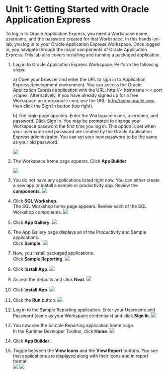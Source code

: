 # Unit 1: Getting Started with Oracle Application Express

To log in to Oracle Application Express, you need a Workspace name, username, and the password created for that Workspace. In this hands-on-lab, you log in to your Oracle Application Express Workspace. Once logged in, you navigate through the major components of Oracle Application Express. This lab also covers installing and running a packaged application.

1.	Log in to Oracle Application Express Workspace. Perform the following steps:


    a)	Open your browser and enter the URL to sign in to Application Express development environment. You can access the Oracle Application Express application with the URL: http://< hostname >:< port >/apex. Alternatively, if you have already signed up for a free Workspace on apex.oracle.com, use the URL: http://apex.oracle.com, then click the Sign In button (top right).

    b)	The login page appears. Enter the Workspace name, username, and password. Click Sign In. You may be prompted to change your Workspace password the first time you log in. This option is set when your username and password are created by the Oracle Application Express administrator. You can set your new password to be the same as your old password.

    ![](images/1/1b.png)


2.	The Workspace home page appears.
    Click **App Builder**.
    
    ![](images/1/2.png)

3. 	You do not have any applications listed right now. You can either create a new app or install a sample or productivity app. 
    Review the **components**.
    ![](images/1/3.png)

4. 	Click **SQL Workshop**.  
    The SQL Workshop home page appears. Review each of the SQL Workshop components.
    ![](images/1/4.png)

5.	Click **App Gallery**.
    ![](images/1/5.png)

6.	The App Gallery page displays all of the Productivity and Sample applications.   
    Click **Sample**.
    ![](images/1/6.png)

7.	Now, you install packaged applications.   
    Click **Sample Reporting**.
    ![](images/1/7.png)

8.	Click **Install App**.
    ![](images/1/8.png)

9.	Accept the defaults and click **Next**.
    ![](images/1/9.png)

10.	Click **Install App**.
    ![](images/1/10.png)

11.	Click the **Run** button.
    ![](images/1/11.png)

12.	Log in to the Sample Reporting application. Enter your Username and Password (same as your Workspace credentials) and click **Sign In**.
    ![](images/1/12.png)

13.	You now see the Sample Reporting application home page.   
In the Runtime Developer Toolbar, click **Home**.
    ![](images/1/13.png)

14.	Click **App Builder**. 
    
 15.	Toggle between the **View Icons** and the **View Report** buttons. You see that applications are displayed along with their icons and in report format.  
    ![](images/1/15.png)
    ![](images/1/last.png)



